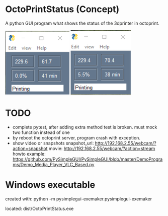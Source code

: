 # OctoPrintStatus (Concept)

A python GUI program what shows the status of the 3dprinter in octoprint.

![](https://github.com/AndreRozendaal/OctoPrintStatus/raw/master/images/screencapture1.PNG)
![](https://github.com/AndreRozendaal/OctoPrintStatus/raw/master/images/screencapture2.PNG)

# TODO

- complete pytest, after adding extra method test is broken. must mock two function instead of one
- by reboot the octoprint server, program crash with exception.
- show video or snapshots
  snapshot_url: http://192.168.2.55/webcam/?action=snapshot
  movie: http://192.168.2.55/webcam/?action=stream
  howto example: https://github.com/PySimpleGUI/PySimpleGUI/blob/master/DemoPrograms/Demo_Media_Player_VLC_Based.py
  

# Windows executable
created with: python -m pysimplegui-exemaker.pysimplegui-exemaker

located: dist/OctoPrintStatus.exe  


